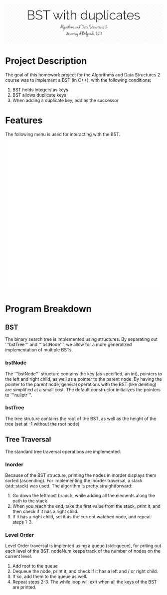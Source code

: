 ![alt text](https://raw.githubusercontent.com/zivkovicmilos/BinarySearchTree/master/img/BannerImg.jpg)

# Project Description
The goal of this homework project for the Algorithms and Data Structures 2 course was to implement a BST (in C++), with the following conditions:
1. BST holds integers as keys
2. BST allows duplicate keys
3. When adding a duplicate key, add as the successor

# Features
The following menu is used for interacting with the BST.
![alt text](https://raw.githubusercontent.com/zivkovicmilos/BinarySearchTree/master/img/menu.svg)

# Program Breakdown
## BST
The binary search tree is implemented using structures. By separating out '''bstTree''' and '''bstNode''', we allow for a more generalized implementation of multiple BSTs.
### bstNode
The '''bstNode''' structure contains the key (as specified, an int), pointers to the left and right child, as well as a pointer to the parent node. By having the pointer to the parent node, general operations with the BST (like deleting) are simplified at a small cost. The default constructor initializes the pointers to '''nullptr'''.
### bstTree
The tree struture contains the root of the BST, as well as the height of the tree (set at -1 without the root node)

## Tree Traversal
The standard tree traversal operations are implemented.
### Inorder
Because of the BST structure, printing the nodes in inorder displays them sorted (ascending).
For implementing the Inorder traversal, a stack (std::stack) was used.
The algorithm is pretty straightforward:
1. Go down the leftmost branch, while adding all the elements along the path to the stack
2. When you reach the end, take the first value from the stack, print it, and then check if it has a right child.
3. If it has a right child, set it as the current watched node, and repeat steps 1-3.

### Level Order
Level Order traversal is implented using a queue (std::queue), for priting out each level of the BST.
nodeNum keeps track of the number of nodes on the current level.

1. Add root to the queue
2. Dequeue the node, print it, and check if it has a left and / or right child. 
3. If so, add them to the queue as well.
4. Repeat steps 2-3.
The while loop will exit when all the keys of the BST are printed.